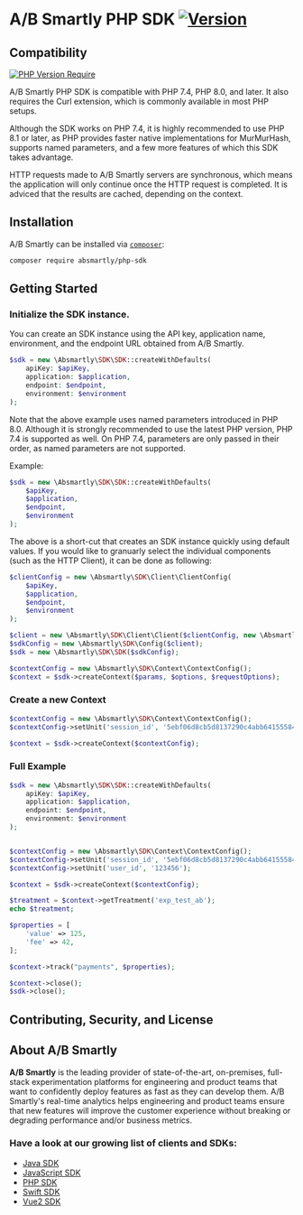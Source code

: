 # A/B Smartly PHP SDK [![Version](https://poser.pugx.org/absmartly/php-sdk/version)](https://packagist.org/packages/absmartly/php-sdk)

## Compatibility
[![PHP Version Require](http://poser.pugx.org/absmartly/php-sdk/require/php)](https://packagist.org/packages/absmartly/php-sdk)

A/B Smartly PHP SDK is compatible with PHP 7.4, PHP 8.0, and later. It also requires the Curl extension, which is commonly
available in most PHP setups.

Although the SDK works on PHP 7.4, it is highly recommended to use PHP 8.1 or later, as PHP provides faster native 
implementations for MurMurHash, supports named parameters, and a few more features of which this SDK takes advantage.

HTTP requests made to A/B Smartly servers are synchronous, which means the application will only continue once the
HTTP request is completed. It is adviced that the results are cached, depending on the context.

## Installation

A/B Smartly can be installed via [`composer`](https://getcomposer.org):

```bash
composer require absmartly/php-sdk
```

## Getting Started

### Initialize the SDK instance.

You can create an SDK instance using the API key, application name, environment, and the endpoint URL obtained from A/B Smartly.

```php
$sdk = new \Absmartly\SDK\SDK::createWithDefaults(
    apiKey: $apiKey,
    application: $application,
    endpoint: $endpoint,
    environment: $environment
);
```

Note that the above example uses named parameters introduced in PHP 8.0. Although it is strongly recommended to use
the latest PHP version, PHP 7.4 is supported as well. On PHP 7.4, parameters are only passed in their order, as named
parameters are not supported.

Example:
```php
$sdk = new \Absmartly\SDK\SDK::createWithDefaults(
    $apiKey,
    $application,
    $endpoint,
    $environment
);
```

The above is a short-cut that creates an SDK instance quickly using default values. If you would like to granuarly
select the individual components (such as the HTTP Client), it can be done as following:


```php
$clientConfig = new \Absmartly\SDK\Client\ClientConfig(
    $apiKey,
    $application,
    $endpoint,
    $environment
);

$client = new \Absmartly\SDK\Client\Client($clientConfig, new \Absmartly\SDK\Http\HTTPClient());
$sdkConfig = new \Absmartly\SDK\Config($client);
$sdk = new \Absmartly\SDK\SDK($sdkConfig);
```


```php
$contextConfig = new \Absmartly\SDK\Context\ContextConfig();
$context = $sdk->createContext($params, $options, $requestOptions);
```

### Create a new Context

```php
$contextConfig = new \Absmartly\SDK\Context\ContextConfig();
$contextConfig->setUnit('session_id', '5ebf06d8cb5d8137290c4abb64155584fbdb64d8'); // a unique id identifying the user

$context = $sdk->createContext($contextConfig);
```




### Full Example

```php
$sdk = new \Absmartly\SDK\SDK::createWithDefaults(
    apiKey: $apiKey,
    application: $application,
    endpoint: $endpoint,
    environment: $environment
);


$contextConfig = new \Absmartly\SDK\Context\ContextConfig();
$contextConfig->setUnit('session_id', '5ebf06d8cb5d8137290c4abb64155584fbdb64d8');
$contextConfig->setUnit('user_id', '123456');

$context = $sdk->createContext($contextConfig);

$treatment = $context->getTreatment('exp_test_ab');
echo $treatment;

$properties = [
    'value' => 125,
    'fee' => 42,
];

$context->track("payments", $properties);

$context->close();
$sdk->close();
```





## Contributing, Security, and License

## About A/B Smartly
**A/B Smartly** is the leading provider of state-of-the-art, on-premises, full-stack experimentation platforms for engineering and product teams that want to confidently deploy features as fast as they can develop them.
A/B Smartly's real-time analytics helps engineering and product teams ensure that new features will improve the customer experience without breaking or degrading performance and/or business metrics.

### Have a look at our growing list of clients and SDKs:
- [Java SDK](https://www.github.com/absmartly/java-sdk)
- [JavaScript SDK](https://www.github.com/absmartly/javascript-sdk)
- [PHP SDK](https://www.github.com/absmartly/php-sdk)
- [Swift SDK](https://www.github.com/absmartly/swift-sdk)
- [Vue2 SDK](https://www.github.com/absmartly/vue2-sdk)

